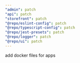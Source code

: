 ```yaml
---
"admin": patch
"api": patch
"storefront": patch
"@repo/eslint-config": patch
"@repo/typescript-config": patch
"@repo/jest-presets": patch
"@repo/logger": patch
"@repo/ui": patch
---
```


add docker files for apps
